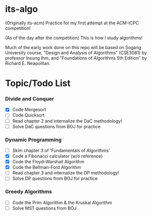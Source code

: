 # its-algo
(Originally its-acm) Practice for my first attempt at the ACM-ICPC competition!

(As of the day after the competition) This is how I study algorithms!

Much of the early work done on this repo will be based on Sogang University course, "Design and Analysis of Algorithms" (CSE3081) by professor Insung Ihm, and "Foundations of Algorithms 5th Edition" by Richard E. Neapolitan.

# Topic/Todo List

### Divide and Conquer
- [x] Code Mergesort
- [ ] Code Quicksort
- [ ] Read chapter 2 and internalize the DaC methodology!
- [ ] Solve DaC questions from BOJ for practice

### Dynamic Programming
- [ ] Skim chapter 3 of 'Fundamentals of Algorithms'
- [x] Code a Fibonacci calculator (w/o reference)
- [x] Code the Floyd–Warshall Algorithm
- [x] Code the Bellman-Ford Algorithm
- [ ] Read chapter 3 and internalize the DP methodology!
- [ ] Solve DP questions from BOJ for practice

### Greedy Algorithms
- [ ] Code the Prim Algorithm & the Kruskal Algorithm
- [ ] Solve MST questions from BOJ
